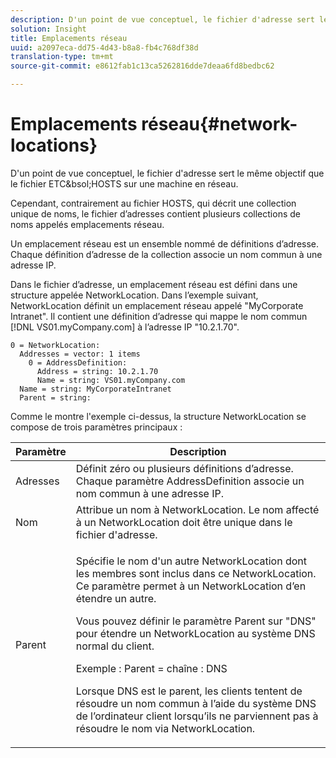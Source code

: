 ```yaml
---
description: D'un point de vue conceptuel, le fichier d'adresse sert le même objectif que le fichier ETC&bsol;HOSTS sur une machine en réseau.
solution: Insight
title: Emplacements réseau
uuid: a2097eca-dd75-4d43-b8a8-fb4c768df38d
translation-type: tm+mt
source-git-commit: e8612fab1c13ca5262816dde7deaa6fd8bedbc62

---
```



# Emplacements réseau{#network-locations}

D&#39;un point de vue conceptuel, le fichier d&#39;adresse sert le même objectif que le fichier ETC&amp;bsol;HOSTS sur une machine en réseau.

Cependant, contrairement au fichier HOSTS, qui décrit une collection unique de noms, le fichier d’adresses contient plusieurs collections de noms appelés emplacements réseau.

Un emplacement réseau est un ensemble nommé de définitions d’adresse. Chaque définition d’adresse de la collection associe un nom commun à une adresse IP.

Dans le fichier d’adresse, un emplacement réseau est défini dans une structure appelée NetworkLocation. Dans l’exemple suivant, NetworkLocation définit un emplacement réseau appelé &quot;MyCorporate Intranet&quot;. Il contient une définition d’adresse qui mappe le nom commun [!DNL VS01.myCompany.com] à l’adresse IP &quot;10.2.1.70&quot;.

```
0 = NetworkLocation: 
  Addresses = vector: 1 items
    0 = AddressDefinition: 
      Address = string: 10.2.1.70
      Name = string: VS01.myCompany.com
  Name = string: MyCorporateIntranet
  Parent = string: 
```

Comme le montre l&#39;exemple ci-dessus, la structure NetworkLocation se compose de trois paramètres principaux :

<table id="table_9142A0EFA15E4C37975E7ACE234F6FDD"> 
 <thead> 
  <tr> 
   <th colname="col1" class="entry"> Paramètre </th> 
   <th colname="col2" class="entry"> Description </th> 
  </tr> 
 </thead>
 <tbody> 
  <tr> 
   <td colname="col1"> Adresses </td> 
   <td colname="col2"> Définit zéro ou plusieurs définitions d’adresse. Chaque paramètre AddressDefinition associe un nom commun à une adresse IP. </td> 
  </tr> 
  <tr> 
   <td colname="col1"> Nom </td> 
   <td colname="col2"> Attribue un nom à NetworkLocation. Le nom affecté à un NetworkLocation doit être unique dans le fichier d'adresse. </td> 
  </tr> 
  <tr> 
   <td colname="col1"> Parent </td> 
   <td colname="col2"> <p>Spécifie le nom d'un autre NetworkLocation dont les membres sont inclus dans ce NetworkLocation. Ce paramètre permet à un NetworkLocation d’en étendre un autre. </p> <p>Vous pouvez définir le paramètre Parent sur "DNS" pour étendre un NetworkLocation au système DNS normal du client. </p> <p>Exemple : Parent = chaîne : DNS </p> <p>Lorsque DNS est le parent, les clients tentent de résoudre un nom commun à l’aide du système DNS de l’ordinateur client lorsqu’ils ne parviennent pas à résoudre le nom via NetworkLocation. </p> </td> 
  </tr> 
 </tbody> 
</table>
